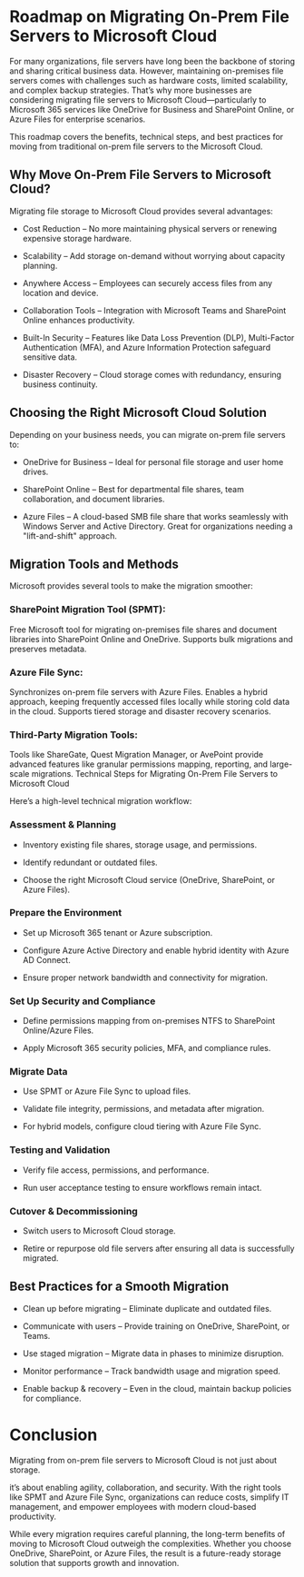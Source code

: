 # Roadmap on Migrating On-Prem File Servers to Microsoft Cloud

For many organizations, file servers have long been the backbone of storing and sharing critical business data. However, maintaining on-premises file servers comes with challenges such as hardware costs, limited scalability, and complex backup strategies. That’s why more businesses are considering migrating file servers to Microsoft Cloud—particularly to Microsoft 365 services like OneDrive for Business and SharePoint Online, or Azure Files for enterprise scenarios.

This roadmap covers the benefits, technical steps, and best practices for moving from traditional on-prem file servers to the Microsoft Cloud.

## Why Move On-Prem File Servers to Microsoft Cloud?

Migrating file storage to Microsoft Cloud provides several advantages:

* Cost Reduction – No more maintaining physical servers or renewing expensive storage hardware.

* Scalability – Add storage on-demand without worrying about capacity planning.

* Anywhere Access – Employees can securely access files from any location and device.

* Collaboration Tools – Integration with Microsoft Teams and SharePoint Online enhances productivity.

* Built-In Security – Features like Data Loss Prevention (DLP), Multi-Factor Authentication (MFA), and Azure Information Protection safeguard sensitive data.

* Disaster Recovery – Cloud storage comes with redundancy, ensuring business continuity.

## Choosing the Right Microsoft Cloud Solution

Depending on your business needs, you can migrate on-prem file servers to:

* OneDrive for Business – Ideal for personal file storage and user home drives.

* SharePoint Online – Best for departmental file shares, team collaboration, and document libraries.

* Azure Files – A cloud-based SMB file share that works seamlessly with Windows Server and Active Directory. Great for organizations needing a "lift-and-shift" approach.

## Migration Tools and Methods

Microsoft provides several tools to make the migration smoother:

### SharePoint Migration Tool (SPMT):

Free Microsoft tool for migrating on-premises file shares and document libraries into SharePoint Online and OneDrive.
Supports bulk migrations and preserves metadata.

### Azure File Sync:

Synchronizes on-prem file servers with Azure Files.
Enables a hybrid approach, keeping frequently accessed files locally while storing cold data in the cloud.
Supports tiered storage and disaster recovery scenarios.

### Third-Party Migration Tools:

Tools like ShareGate, Quest Migration Manager, or AvePoint provide advanced features like granular permissions mapping, reporting, and large-scale migrations.
Technical Steps for Migrating On-Prem File Servers to Microsoft Cloud

Here’s a high-level technical migration workflow:

### Assessment & Planning

* Inventory existing file shares, storage usage, and permissions.

* Identify redundant or outdated files.

* Choose the right Microsoft Cloud service (OneDrive, SharePoint, or Azure Files).

### Prepare the Environment

* Set up Microsoft 365 tenant or Azure subscription.

* Configure Azure Active Directory and enable hybrid identity with Azure AD Connect.

* Ensure proper network bandwidth and connectivity for migration.

### Set Up Security and Compliance

* Define permissions mapping from on-premises NTFS to SharePoint Online/Azure Files.

* Apply Microsoft 365 security policies, MFA, and compliance rules.

### Migrate Data

* Use SPMT or Azure File Sync to upload files.

* Validate file integrity, permissions, and metadata after migration.

* For hybrid models, configure cloud tiering with Azure File Sync.

### Testing and Validation

* Verify file access, permissions, and performance.

* Run user acceptance testing to ensure workflows remain intact.

### Cutover & Decommissioning

* Switch users to Microsoft Cloud storage.

* Retire or repurpose old file servers after ensuring all data is successfully migrated.

## Best Practices for a Smooth Migration

* Clean up before migrating – Eliminate duplicate and outdated files.

* Communicate with users – Provide training on OneDrive, SharePoint, or Teams.

* Use staged migration – Migrate data in phases to minimize disruption.

* Monitor performance – Track bandwidth usage and migration speed.

* Enable backup & recovery – Even in the cloud, maintain backup policies for compliance.

# Conclusion

Migrating from on-prem file servers to Microsoft Cloud is not just about storage.

it’s about enabling agility, collaboration, and security. With the right tools like SPMT and Azure File Sync, organizations can reduce costs, simplify IT management, and empower employees with modern cloud-based productivity.

While every migration requires careful planning, the long-term benefits of moving to Microsoft Cloud outweigh the complexities. Whether you choose OneDrive, SharePoint, or Azure Files, the result is a future-ready storage solution that supports growth and innovation.
